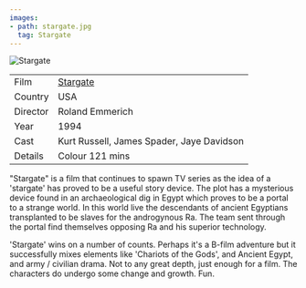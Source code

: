 ```yaml
---
images:
- path: stargate.jpg
  tag: Stargate
---
```

![Stargate](stargate.jpg)

| | |
|-|-|
Film|[Stargate](https://www.imdb.com/title/tt0111282/)
Country|USA
Director|Roland Emmerich
Year|1994
Cast|Kurt Russell, James Spader, Jaye Davidson
Details|Colour 121 mins

"Stargate" is a film that continues to spawn TV series as the idea of a 'stargate' has proved to be a useful story device. The plot has a mysterious device found in an archaeological dig in Egypt which proves to be a portal to a strange world. In this world live the descendants of ancient Egyptians transplanted to be slaves for the androgynous Ra. The team sent through the portal find themselves opposing Ra and his superior technology.

'Stargate' wins on a number of counts. Perhaps it's a B-film adventure but it successfully mixes elements like 'Chariots of the Gods', and Ancient Egypt, and army / civilian drama. Not to any great depth, just enough for a film. The characters do undergo some change and growth. Fun.

